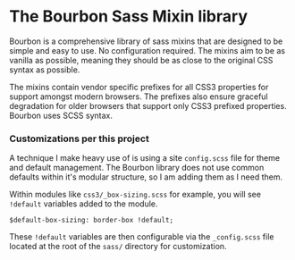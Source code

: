 # The Bourbon Sass Mixin library

Bourbon is a comprehensive library of sass mixins that are designed to be simple and easy to use. No configuration required.
The mixins aim to be as vanilla as possible, meaning they should be as close to the original CSS syntax as possible.

The mixins contain vendor specific prefixes for all CSS3 properties for support amongst modern browsers. The prefixes also ensure graceful degradation for older browsers that support only CSS3 prefixed properties. Bourbon uses SCSS syntax.

### Customizations per this project

A technique I make heavy use of is using a site `config.scss` file for theme and default management. The Bourbon library does not use common defaults within it's modular structure, so I am adding them as I need them. 

Within modules like `css3/_box-sizing.scss` for example, you will see `!default` variables added to the module. 

	$default-box-sizing: border-box !default; 

These `!default` variables are then configurable via the `_config.scss` file located at the root of the `sass/` directory for customization. 	